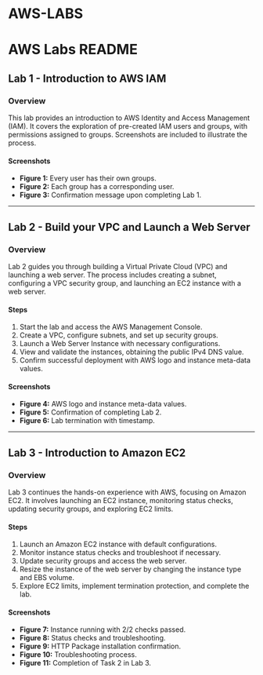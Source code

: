# AWS-LABS

# AWS Labs README

## Lab 1 - Introduction to AWS IAM

### Overview
This lab provides an introduction to AWS Identity and Access Management (IAM). It covers the exploration of pre-created IAM users and groups, with permissions assigned to groups. Screenshots are included to illustrate the process.

#### Screenshots
- **Figure 1:** Every user has their own groups.
- **Figure 2:** Each group has a corresponding user.
- **Figure 3:** Confirmation message upon completing Lab 1.

---

## Lab 2 - Build your VPC and Launch a Web Server

### Overview
Lab 2 guides you through building a Virtual Private Cloud (VPC) and launching a web server. The process includes creating a subnet, configuring a VPC security group, and launching an EC2 instance with a web server.

#### Steps
1. Start the lab and access the AWS Management Console.
2. Create a VPC, configure subnets, and set up security groups.
3. Launch a Web Server Instance with necessary configurations.
4. View and validate the instances, obtaining the public IPv4 DNS value.
5. Confirm successful deployment with AWS logo and instance meta-data values.

#### Screenshots
- **Figure 4:** AWS logo and instance meta-data values.
- **Figure 5:** Confirmation of completing Lab 2.
- **Figure 6:** Lab termination with timestamp.

---

## Lab 3 - Introduction to Amazon EC2

### Overview
Lab 3 continues the hands-on experience with AWS, focusing on Amazon EC2. It involves launching an EC2 instance, monitoring status checks, updating security groups, and exploring EC2 limits.

#### Steps
1. Launch an Amazon EC2 instance with default configurations.
2. Monitor instance status checks and troubleshoot if necessary.
3. Update security groups and access the web server.
4. Resize the instance of the web server by changing the instance type and EBS volume.
5. Explore EC2 limits, implement termination protection, and complete the lab.

#### Screenshots
- **Figure 7:** Instance running with 2/2 checks passed.
- **Figure 8:** Status checks and troubleshooting.
- **Figure 9:** HTTP Package installation confirmation.
- **Figure 10:** Troubleshooting process.
- **Figure 11:** Completion of Task 2 in Lab 3.

